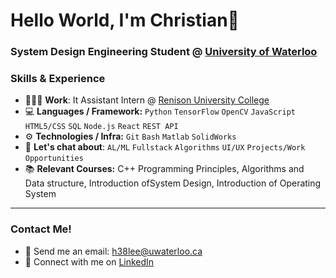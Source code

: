 # Hello World, I'm Christian👋
### System Design Engineering Student @ <a href="https://uwaterloo.ca/software-engineering">University of Waterloo </a>

### Skills & Experience
- 👨🏻‍💻 **Work**: It Assistant Intern @ <a href="https://uwaterloo.ca/renison/">Renison University College</a>
- 💻 **Languages / Framework:** `Python` `TensorFlow` `OpenCV` `JavaScript` `HTML5/CSS` `SQL` `Node.js` `React` `REST API`
- ⚙️ **Technologies / Infra:** `Git` `Bash` `Matlab` `SolidWorks`
- 💬 **Let's chat about**:  `AL/ML` `Fullstack` `Algorithms` `UI/UX` `Projects/Work` `Opportunities`
- 📚 **Relevant Courses:** C++ Programming Principles, Algorithms and Data structure, Introduction ofSystem Design, Introduction of Operating System

---
### Contact Me!
- 📧 Send me an email: h38lee@uwaterloo.ca
- 🔗 Connect with me on <a href="https://www.linkedin.com/in/hangyeom-lee-a01083250/">LinkedIn</a>
